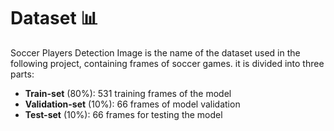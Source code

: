# Dataset 📊 

Soccer Players Detection Image is the name of the dataset used in the following project, containing frames of soccer games. it is divided into three parts:
- __Train-set__ (80%): 531 training frames of the model
- __Validation-set__ (10%): 66 frames of model validation
- __Test-set__ (10%): 66 frames for testing the model
